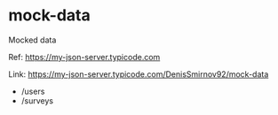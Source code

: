 # mock-data
Mocked data

Ref: https://my-json-server.typicode.com

Link: https://my-json-server.typicode.com/DenisSmirnov92/mock-data
 - /users
 - /surveys